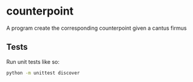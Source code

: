 # counterpoint
A program create the corresponding counterpoint given a cantus firmus

## Tests
Run unit tests like so:

```bash
python -m unittest discover
```

